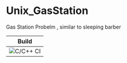 # Unix_GasStation
Gas Station Probelm , similar to sleeping barber 


|Build|
|-----|
|![C/C++ CI](https://github.com/99002442/Unix_GasStation/workflows/C/C++%20CI/badge.svg)|
